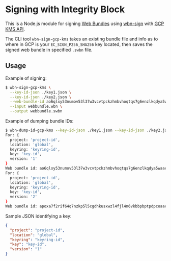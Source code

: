 # Signing with Integrity Block

This is a Node.js module for signing
[Web Bundles](https://wpack-wg.github.io/bundled-responses/draft-ietf-wpack-bundled-responses.html)
using [wbn-sign](https://github.com/WICG/webpackage/tree/main/js/sign) with
[GCP KMS API](https://cloud.google.com/kms/docs/create-validate-signatures).

The CLI tool `wbn-sign-gcp-kms` takes an existing bundle file and info as to
where in GCP is your `EC_SIGN_P256_SHA256` key located, then saves the signed
web bundle in specified `.swbn` file.

## Usage

Example of signing:

```bash
$ wbn-sign-gcp-kms \
  --key-id-json ./key1.json \
  --key-id-json ./key2.json \
  --web-bundle-id ao6qlxy53numov53l37w3vcvtpckzhmbvhoqtqs7g6enzlkqdya5waacai \
  --input webbundle.wbn \
  --output webbundle.swbn
```

Example of dumping bundle IDs:

```bash
$ wbn-dump-id-gcp-kms --key-id-json ./key1.json --key-id-json ./key2.json
For: {
  project: 'project-id',
  location: 'global',
  keyring: 'keyring-id',
  key: 'key-id',
  version: '1'
}
Web bundle id: ao6qlxy53numov53l37w3vcvtpckzhmbvhoqtqs7g6enzlkqdya5waacai
For: {
  project: 'project-id',
  location: 'global',
  keyring: 'keyring-id',
  key: 'key-id',
  version: '2'
}
Web bundle id: apoxa7f2rif64q7nzkp5l5cgdhkusxwzl4fjl4m6vkbbpbptpdpcoaacai
```

Sample JSON identifying a key:

```json
{
  "project": "project-id",
  "location": "global",
  "keyring": "keyring-id",
  "key": "key-id",
  "version": "1"
}
```
